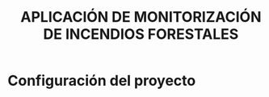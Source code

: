 <ul align="center">
    <summary><h1 style="display: inline-block">APLICACIÓN DE MONITORIZACIÓN DE INCENDIOS FORESTALES</h1></summary>
</ul>

# Configuración del proyecto
